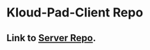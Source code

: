 # Kloud-Pad-Client Repo
## Link to [Server Repo]('https://github.com/AyanavaKarmakar/Kloud-Pad-Client').

